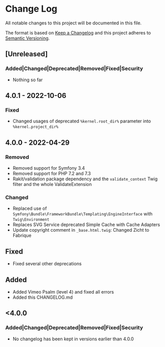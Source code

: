 # Change Log
All notable changes to this project will be documented in this file.

The format is based on [Keep a Changelog](http://keepachangelog.com/)
and this project adheres to [Semantic Versioning](http://semver.org/).

## [Unreleased]
### Added|Changed|Deprecated|Removed|Fixed|Security
- Nothing so far

## 4.0.1 - 2022-10-06
### Fixed
- Changed usages of deprecated `%kernel.root_dir%` parameter into `%kernel.project_dir%`

## 4.0.0 - 2022-04-29
### Removed
- Removed support for Symfony 3.4
- Removed support for PHP 7.2 and 7.3
- Rakit/validation package dependency and the `validate_context` Twig filter and the whole ValidateExtension
### Changed
- Replaced use of `Symfony\Bundle\FrameworkBundle\Templating\EngineInterface` with `Twig\Environment`
- Replaces SVG Service deprecated Simple Cache with Cache Adapters
- Update copyright comment in `_base.html.twig`: Changed Zicht to Fabrique
## Fixed
- Fixed several other deprecations
## Added
- Added Vimeo Psalm (level 4) and fixed all errors
- Added this CHANGELOG.md

## <4.0.0
### Added|Changed|Deprecated|Removed|Fixed|Security
- No changelog has been kept in versions earlier than 4.0.0

